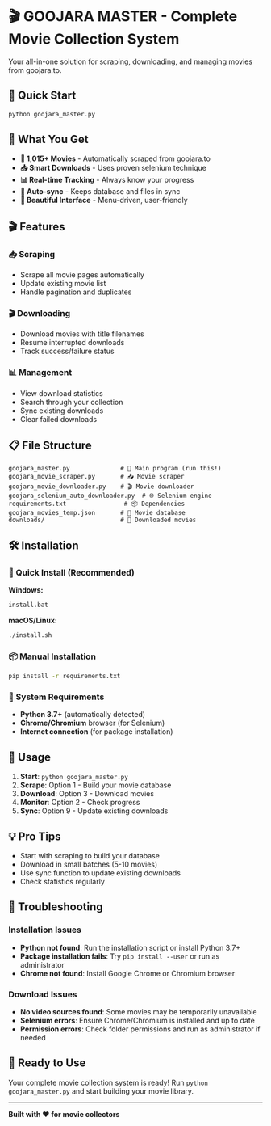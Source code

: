 # 🎬 GOOJARA MASTER - Complete Movie Collection System

Your all-in-one solution for scraping, downloading, and managing movies from goojara.to.

## 🚀 **Quick Start**

```bash
python goojara_master.py
```

## 📁 **What You Get**

- **🎯 1,015+ Movies** - Automatically scraped from goojara.to
- **📥 Smart Downloads** - Uses proven selenium technique
- **📊 Real-time Tracking** - Always know your progress
- **🔄 Auto-sync** - Keeps database and files in sync
- **🎨 Beautiful Interface** - Menu-driven, user-friendly

## 🎬 **Features**

### **📥 Scraping**

- Scrape all movie pages automatically
- Update existing movie list
- Handle pagination and duplicates

### **🎬 Downloading**

- Download movies with title filenames
- Resume interrupted downloads
- Track success/failure status

### **📊 Management**

- View download statistics
- Search through your collection
- Sync existing downloads
- Clear failed downloads

## 📋 **File Structure**

```
goojara_master.py              # 🎯 Main program (run this!)
goojara_movie_scraper.py       # 📥 Movie scraper
goojara_movie_downloader.py    # 🎬 Movie downloader
goojara_selenium_auto_downloader.py  # 🌐 Selenium engine
requirements.txt                # 📦 Dependencies
goojara_movies_temp.json       # 💾 Movie database
downloads/                     # 📁 Downloaded movies
```

## 🛠️ **Installation**

### **🚀 Quick Install (Recommended)**

**Windows:**
```cmd
install.bat
```

**macOS/Linux:**
```bash
./install.sh
```

### **📦 Manual Installation**

```bash
pip install -r requirements.txt
```

### **🔧 System Requirements**

- **Python 3.7+** (automatically detected)
- **Chrome/Chromium** browser (for Selenium)
- **Internet connection** (for package installation)

## 🎯 **Usage**

1. **Start**: `python goojara_master.py`
2. **Scrape**: Option 1 - Build your movie database
3. **Download**: Option 3 - Download movies
4. **Monitor**: Option 2 - Check progress
5. **Sync**: Option 9 - Update existing downloads

## 💡 **Pro Tips**

- Start with scraping to build your database
- Download in small batches (5-10 movies)
- Use sync function to update existing downloads
- Check statistics regularly

## 🔧 **Troubleshooting**

### **Installation Issues**
- **Python not found**: Run the installation script or install Python 3.7+
- **Package installation fails**: Try `pip install --user` or run as administrator
- **Chrome not found**: Install Google Chrome or Chromium browser

### **Download Issues**
- **No video sources found**: Some movies may be temporarily unavailable
- **Selenium errors**: Ensure Chrome/Chromium is installed and up to date
- **Permission errors**: Check folder permissions and run as administrator if needed

## 🎉 **Ready to Use**

Your complete movie collection system is ready! Run `python goojara_master.py` and start building your movie library.

---

**Built with ❤️ for movie collectors**
